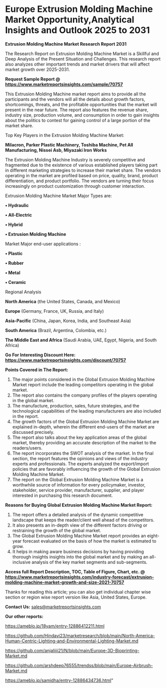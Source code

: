 # Europe Extrusion Molding Machine Market Opportunity,Analytical Insights and Outlook 2025 to 2031

<strong>Extrusion Molding Machine Market Research Report 2031</strong>

The Research Report on Extrusion Molding Machine Market is a Skillful and Deep Analysis of the Present Situation and Challenges. This research report also analyzes other important trends and market drivers that will affect market growth over 2025-2031.

<strong>Request Sample Report @ <a href=https://www.marketreportsinsights.com/sample/70757>https://www.marketreportsinsights.com/sample/70757</a></strong>

This Extrusion Molding Machine market report aims to provide all the participants and the vendors will all the details about growth factors, shortcomings, threats, and the profitable opportunities that the market will present in the near future. The report also features the revenue share, industry size, production volume, and consumption in order to gain insights about the politics to contest for gaining control of a large portion of the market share.

Top Key Players in the Extrusion Molding Machine Market:

<strong>Milacron, Parker Plastic Machinery, Toshiba Machine, Pet All Manufacturing, Nissei Asb, Miyazaki Iron Works</strong>

The Extrusion Molding Machine Industry is severely competitive and fragmented due to the existence of various established players taking part in different marketing strategies to increase their market share. The vendors operating in the market are profiled based on price, quality, brand, product differentiation, and product portfolio. The vendors are turning their focus increasingly on product customization through customer interaction.

Extrusion Molding Machine Market Major Types are:

<strong>• Hydraulic

• All-Electric

• Hybrid

• Extrusion Molding Machine</strong>

Market Major end-user applications :

<strong>• Plastic

• Rubber

• Metal

• Ceramic</strong>

Regional Analysis

</u><strong><b>North America</b></strong> (the United States, Canada, and Mexico)

<strong><b>Europe </b></strong>(Germany, France, UK, Russia, and Italy)

<strong><b>Asia-Pacific</b></strong> (China, Japan, Korea, India, and Southeast Asia)

<strong><b>South America</b></strong> (Brazil, Argentina, Colombia, etc.)

<strong><b>The Middle East and Africa</b></strong> (Saudi Arabia, UAE, Egypt, Nigeria, and South Africa)

<strong>Go For Interesting Discount Here: <a href=https://www.marketreportsinsights.com/discount/70757>https://www.marketreportsinsights.com/discount/70757</a></strong>

<strong>Points Covered in The Report:</strong>
<ol>
  <li>The major points considered in the Global Extrusion Molding Machine Market report include the leading competitors operating in the global market.</li>
  <li>The report also contains the company profiles of the players operating in the global market.</li>
  <li>The manufacture, production, sales, future strategies, and the technological capabilities of the leading manufacturers are also included in the report.</li>
  <li>The growth factors of the Global Extrusion Molding Machine Market are explained in-depth, wherein the different end-users of the market are discussed precisely.</li>
  <li>The report also talks about the key application areas of the global market, thereby providing an accurate description of the market to the readers/users.</li>
  <li>The report incorporates the SWOT analysis of the market. In the final section, the report features the opinions and views of the industry experts and professionals. The experts analyzed the export/import policies that are favorably influencing the growth of the Global Extrusion Molding Machine Market.</li>
  <li>The report on the Global Extrusion Molding Machine Market is a worthwhile source of information for every policymaker, investor, stakeholder, service provider, manufacturer, supplier, and player interested in purchasing this research document.</li>
</ol>
<strong>Reasons for Buying Global Extrusion Molding Machine Market Report:</strong>

<ol>
  <li>The report offers a detailed analysis of the dynamic competitive landscape that keeps the reader/client well ahead of the competitors.</li>
  <li>It also presents an in-depth view of the different factors driving or restraining the growth of the global market.</li>
  <li>The Global Extrusion Molding Machine Market report provides an eight-year forecast evaluated on the basis of how the market is estimated to grow.</li>
  <li>It helps in making aware business decisions by having providing thorough insights insights into the global market and by making an all-inclusive analysis of the key market segments and sub-segments.</li>
</ol>
<strong>Access full Report Description, TOC, Table of Figure, Chart, etc. @ <a href=https://www.marketreportsinsights.com/industry-forecast/extrusion-molding-machine-market-growth-and-size-2021-70757>https://www.marketreportsinsights.com/industry-forecast/extrusion-molding-machine-market-growth-and-size-2021-70757</a></strong>


Thanks for reading this article; you can also get individual chapter wise section or region wise report version like Asia, United States, Europe.

<strong>Contact Us:</strong>
sales@marketreportsinsights.com

<strong>Our other reports:</strong>

<a href=https://ameblo.jp/18yam/entry-12886412211.html>https://ameblo.jp/18yam/entry-12886412211.html</a>

<a href=https://github.com/Hindavi23/marketresearch/blob/main/North-America-Human-Centric-Lighting-and-Environmental-Lighting-Market.md>https://github.com/Hindavi23/marketresearch/blob/main/North-America-Human-Centric-Lighting-and-Environmental-Lighting-Market.md</a>

<a href=https://github.com/anjaliiii21/N/blob/main/Europe-3D-Bioprinting-Market.md>https://github.com/anjaliiii21/N/blob/main/Europe-3D-Bioprinting-Market.md</a>

<a href=https://github.com/arshdeep76555/trendss/blob/main/Europe-Airbrush-Market.md>https://github.com/arshdeep76555/trendss/blob/main/Europe-Airbrush-Market.md</a>

<a href=https://ameblo.jp/samidha/entry-12886434736.html>https://ameblo.jp/samidha/entry-12886434736.html</a>"
